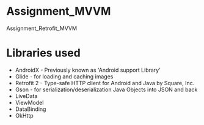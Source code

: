 # Assignment_MVVM
Assignment_Retrofit_MVVM

# Libraries used
* AndroidX - Previously known as 'Android support Library'
* Glide - for loading and caching images
* Retrofit 2 - Type-safe HTTP client for Android and Java by Square, Inc.
* Gson - for serialization/deserialization Java Objects into JSON and back
* LiveData
* ViewModel
* DataBinding
* OkHttp


